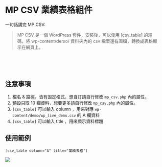 # MP CSV 業績表格組件

一句話講完 MP CSV:

> MP CSV 是一個 WordPress 套件，安裝後，可以使用 [csv_table] 的短碼，將 wp-content/demo/ 資料夾內的 csv 檔案還有圖檔，轉換成表格顯示在網頁上。

<br><br><br>

## 注意事項
1. 檔名 & 路徑，皆有固定格式，想自訂請自行修改 `mp_csv.php` 內的屬性。
2. 預設只取 10 欄資料，想要更多請自行修改 `mp_csv.php` 內的屬性。
3. `[csv_table]` 可以輸入 column ，用來對應 `wp-content/demo/wp_live_demo.csv` 的 A 欄資料
4. `[csv_table]` 可以輸入 title ，用來顯示資料標題

## 使用範例
```
[csv_table column="A" title="業績表格"]
```

<img src="https://github.com/j7-dev/mp_csv/assets/9213776/d7caae3e-2715-4762-8b54-30491390a405" />
